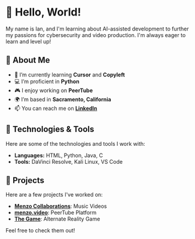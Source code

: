 # 👋 Hello, World! 

 My name is Ian, and I'm learning about AI-assisted development to further my passions for cybersecurity and video production. I'm always eager to learn and level up!

## 🚀 About Me

- 🌱 I’m currently learning **Cursor** and **Copyleft**
- 💻 I’m proficient in **Python**
- 🎮 I enjoy working on **PeerTube**
- 🌍 I’m based in **Sacramento, California**
- 📫 You can reach me on **[LinkedIn](https://www.linkedin.com/in/ianmenz/)**

## 🔧 Technologies & Tools

Here are some of the technologies and tools I work with:

- **Languages:** HTML, Python, Java, C
- **Tools:** DaVinci Resolve, Kali Linux, VS Code

## 🌟 Projects

Here are a few projects I've worked on:

- **[Menzo Collaborations](https://www.youtube.com/@MenzoCollabs)**: Music Videos
- **[menzo.video](https://menzo.video)**: PeerTube Platform
- **[The Game](https://player01ready.com)**: Alternate Reality Game

Feel free to check them out!

